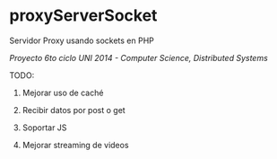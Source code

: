 
proxyServerSocket
=================

Servidor Proxy usando sockets en PHP

_Proyecto 6to ciclo UNI 2014 - Computer Science, Distributed Systems_


TODO:


1. Mejorar uso de caché


2. Recibir datos por post o get


3. Soportar JS


4. Mejorar streaming de videos
